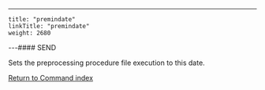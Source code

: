 ---
    title: "premindate"
    linkTitle: "premindate"
    weight: 2680
---#### SEND

Sets the preprocessing procedure file execution to this date.

[Return to Command index](../../)
